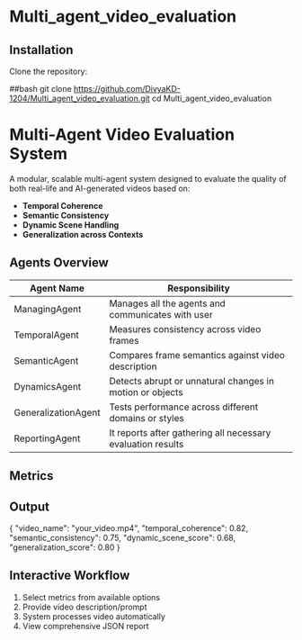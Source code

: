 # Multi_agent_video_evaluation

##  Installation


Clone the repository:

##bash
git clone https://github.com/DivyaKD-1204/Multi_agent_video_evaluation.git
cd Multi_agent_video_evaluation


# Multi-Agent Video Evaluation System
A modular, scalable multi-agent system designed to evaluate the quality of both real-life and AI-generated videos based on:

- **Temporal Coherence**
- **Semantic Consistency**
- **Dynamic Scene Handling**
- **Generalization across Contexts**

##  Agents Overview
| Agent Name         | Responsibility                                               |
|--------------------|--------------------------------------------------------------|
| ManagingAgent      | Manages all the agents and communicates with user            |
| TemporalAgent      | Measures consistency across video frames                     |
| SemanticAgent      | Compares frame semantics against video description           |
| DynamicsAgent      | Detects abrupt or unnatural changes in motion or objects     |
| GeneralizationAgent| Tests performance across different domains or styles         |
| ReportingAgent     | It reports after gathering all necessary evaluation results  |
   
##  Metrics





## Output
{
  "video_name": "your_video.mp4",
  "temporal_coherence": 0.82,
  "semantic_consistency": 0.75,
  "dynamic_scene_score": 0.68,
  "generalization_score": 0.80
}

## Interactive Workflow
1. Select metrics from available options
2. Provide video description/prompt
3. System processes video automatically
4. View comprehensive JSON report
